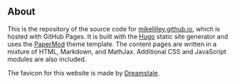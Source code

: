 ## About
This is the repository of the source code for [mikelilley.github.io](https://www.mikelilley.github.io), which is hosted with GitHub Pages. It is built with the [Hugo](https://gohugo.io/) static site generator and uses the [PaperMod](https://github.com/adityatelange/hugo-PaperMod) theme template. The content pages are written in a mixture of HTML, Markdown, and MathJax. Additional CSS and JavaScript modules are also included.

The favicon for this website is made by [Dreamstale](https://www.flaticon.com/free-icon/technology_519178).
